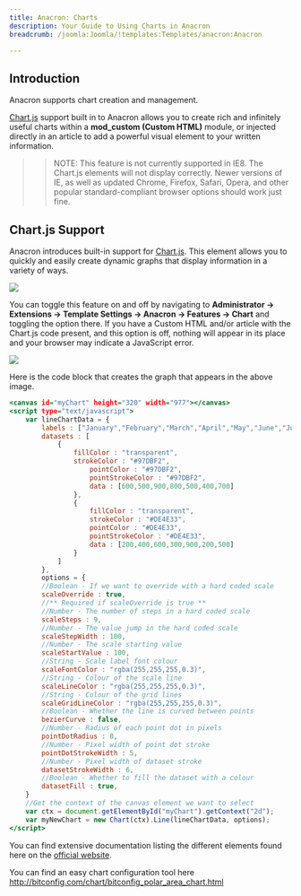 ```yaml
---
title: Anacron: Charts
description: Your Guide to Using Charts in Anacron
breadcrumb: /joomla:Joomla/!templates:Templates/anacron:Anacron

---
```


Introduction
-----

Anacron supports chart creation and management. 

[Chart.js][chartjs] support built in to Anacron allows you to create rich and infinitely useful charts within a **mod_custom (Custom HTML)** module, or injected directly in an article to add a powerful visual element to your written information.

>> NOTE: This feature is not currently supported in IE8. The Chart.js elements will not display correctly. Newer versions of IE, as well as updated Chrome, Firefox, Safari, Opera, and other popular standard-compliant browser options should work just fine.

Chart.js Support
-----

Anacron introduces built-in support for [Chart.js][chartjs]. This element allows you to quickly and easily create dynamic graphs that display information in a variety of ways. 

![][chart_2]

You can toggle this feature on and off by navigating to **Administrator -> Extensions -> Template Settings -> Anacron -> Features -> Chart** and toggling the option there. If you have a Custom HTML and/or article with the Chart.js code present, and this option is off, nothing will appear in its place and your browser may indicate a JavaScript error.

![][chart_1]

Here is the code block that creates the graph that appears in the above image.

~~~ .html
<canvas id="myChart" height="320" width="977"></canvas>
<script type="text/javascript">
    var lineChartData = {
        labels : ["January","February","March","April","May","June","July"],
        datasets : [
            {
                fillColor : "transparent",
                strokeColor : "#97DBF2",
                    pointColor : "#97DBF2",
                    pointStrokeColor : "#97DBF2",
                    data : [600,500,900,800,500,400,700]
                },
                {
                    fillColor : "transparent",
                    strokeColor : "#DE4E33",
                    pointColor : "#DE4E33",
                    pointStrokeColor : "#DE4E33",
                    data : [200,400,600,300,900,200,500]
                }
            ]
        },
        options = {
        //Boolean - If we want to override with a hard coded scale
        scaleOverride : true,
        //** Required if scaleOverride is true **
        //Number - The number of steps in a hard coded scale
        scaleSteps : 9,
        //Number - The value jump in the hard coded scale
        scaleStepWidth : 100,
        //Number - The scale starting value
        scaleStartValue : 100,
        //String - Scale label font colour  
        scaleFontColor : "rgba(255,255,255,0.3)",
        //String - Colour of the scale line
        scaleLineColor : "rgba(255,255,255,0.3)",
        //String - Colour of the grid lines
        scaleGridLineColor : "rgba(255,255,255,0.3)",  
        //Boolean - Whether the line is curved between points
        bezierCurve : false,    
        //Number - Radius of each point dot in pixels
        pointDotRadius : 8,
        //Number - Pixel width of point dot stroke
        pointDotStrokeWidth : 5,
        //Number - Pixel width of dataset stroke
        datasetStrokeWidth : 6,
        //Boolean - Whether to fill the dataset with a colour
        datasetFill : true,
    }
    //Get the context of the canvas element we want to select
    var ctx = document.getElementById("myChart").getContext("2d");
    var myNewChart = new Chart(ctx).Line(lineChartData, options);
</script>
~~~

You can find extensive documentation listing the different elements found here on the [official website][chartjs].

You can find an easy chart configuration tool here http://bitconfig.com/chart/bitconfig_polar_area_chart.html

[chartjs]: http://chartjs.org
[fontawesome]: http://fortawesome.github.io/Font-Awesome/
[chart_1]: assets/chart_1.jpeg
[chart_2]: assets/chart_2.jpeg
[list]: http://demo.rockettheme.com/joomla-templates/Anacron/features/typography
